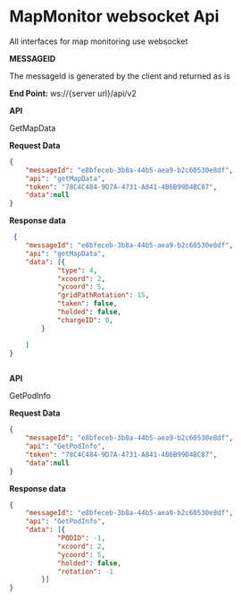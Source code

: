 # MapMonitor websocket Api

All interfaces for map monitoring use websocket

**MESSAGEID**

The messageId is generated by the client and returned as is

**End Point:** ws://{server url}/api/v2

**API**

GetMapData

**Request Data**

```json
{
	"messageId": "e8bfeceb-3b8a-44b5-aea9-b2c60530e8df",
	"api": "getMapData",
	"token": "78C4C484-9D7A-4731-A841-4B6B99D4BC87",
	"data":null
}
```

**Response data**

```json
 {
	"messageId": "e8bfeceb-3b8a-44b5-aea9-b2c60530e8df",
	"api": "getMapData",
	"data": [{
			"type": 4,
			"xcoord": 2,
			"ycoord": 5,
			"gridPathRotation": 15,
			"taken": false,
			"holded": false,
			"chargeID": 0,
		}

	]
}
   
```

**API**

GetPodInfo

**Request Data**

```json
{
	"messageId": "e8bfeceb-3b8a-44b5-aea9-b2c60530e8df",
	"api": "GetPodInfo",
	"token": "78C4C484-9D7A-4731-A841-4B6B99D4BC87",
	"data":null
}
```

**Response data**

```json
{
	"messageId": "e8bfeceb-3b8a-44b5-aea9-b2c60530e8df",
	"api": "GetPodInfo",
	"data": [{
			"PODID": -1,
			"xcoord": 2,
			"ycoord": 5,
			"holded": false,
			"rotation": -1
		}]
}
   
```


